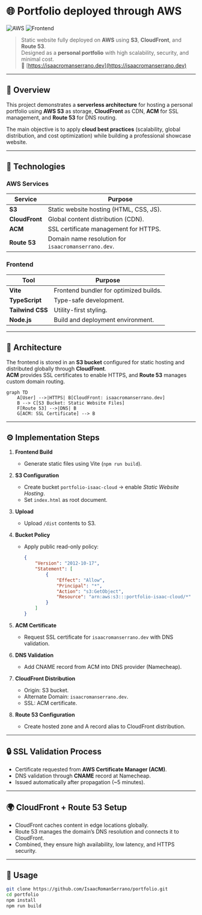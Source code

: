 # 🌐 Portfolio deployed through AWS
![AWS](https://img.shields.io/badge/AWS-CloudFront%20%7C%20S3%20%7C%20ACM%20%7C%20Route%2053-orange?logo=amazonaws)
![Frontend](https://img.shields.io/badge/Frontend-Vite%20%7C%20TypeScript%20%7C%20Tailwind-blue?logo=vite)

> Static website fully deployed on **AWS** using **S3**, **CloudFront**, and **Route 53**.  
> Designed as a **personal portfolio** with high scalability, security, and minimal cost.  
> 🔗 [https://isaacromanserrano.dev](https://isaacromanserrano.dev)

---

## 📘 Overview
This project demonstrates a **serverless architecture** for hosting a personal portfolio using **AWS S3** as storage, **CloudFront** as CDN, **ACM** for SSL management, and **Route 53** for DNS routing.

The main objective is to apply **cloud best practices** (scalability, global distribution, and cost optimization) while building a professional showcase website.

---

## 🧰 Technologies

### **AWS Services**
| Service | Purpose |
|----------|----------|
| **S3** | Static website hosting (HTML, CSS, JS). |
| **CloudFront** | Global content distribution (CDN). |
| **ACM** | SSL certificate management for HTTPS. |
| **Route 53** | Domain name resolution for `isaacromanserrano.dev`. |

### **Frontend**
| Tool | Purpose |
|------|----------|
| **Vite** | Frontend bundler for optimized builds. |
| **TypeScript** | Type-safe development. |
| **Tailwind CSS** | Utility-first styling. |
| **Node.js** | Build and deployment environment. |

---

## 🧱 Architecture

The frontend is stored in an **S3 bucket** configured for static hosting and distributed globally through **CloudFront**.  
**ACM** provides SSL certificates to enable HTTPS, and **Route 53** manages custom domain routing.

```mermaid
graph TD
    A[User] -->|HTTPS| B[CloudFront: isaacromanserrano.dev]
    B --> C[S3 Bucket: Static Website Files]
    F[Route 53] -->|DNS| B
    G[ACM: SSL Certificate] --> B
```

---

## ⚙️ Implementation Steps

1. **Frontend Build**
   - Generate static files using Vite (`npm run build`).

2. **S3 Configuration**
   - Create bucket `portfolio-isaac-cloud` → enable *Static Website Hosting*.
   - Set `index.html` as root document.

3. **Upload**
   - Upload `/dist` contents to S3.

4. **Bucket Policy**
   - Apply public read-only policy:

     ```json
     {
         "Version": "2012-10-17",
         "Statement": [
             {
                 "Effect": "Allow",
                 "Principal": "*",
                 "Action": "s3:GetObject",
                 "Resource": "arn:aws:s3:::portfolio-isaac-cloud/*"
             }
         ]
     }
     ```

5. **ACM Certificate**
   - Request SSL certificate for `isaacromanserrano.dev` with DNS validation.

6. **DNS Validation**
   - Add CNAME record from ACM into DNS provider (Namecheap).

7. **CloudFront Distribution**
   - Origin: S3 bucket.  
   - Alternate Domain: `isaacromanserrano.dev`.  
   - SSL: ACM certificate.

8. **Route 53 Configuration**
   - Create hosted zone and A record alias to CloudFront distribution.

---

## 🔒 SSL Validation Process

- Certificate requested from **AWS Certificate Manager (ACM)**.  
- DNS validation through **CNAME** record at Namecheap.  
- Issued automatically after propagation (~5 minutes).

---

## 🌍 CloudFront + Route 53 Setup

- CloudFront caches content in edge locations globally.  
- Route 53 manages the domain’s DNS resolution and connects it to CloudFront.  
- Combined, they ensure high availability, low latency, and HTTPS security.

---

## 🚀 Usage

```bash
git clone https://github.com/IsaacRomanSerrano/portfolio.git
cd portfolio
npm install
npm run build

